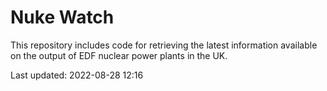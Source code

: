 # Nuke Watch

This repository includes code for retrieving the latest information available on the output of EDF nuclear power plants in the UK.

Last updated: 2022-08-28 12:16